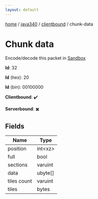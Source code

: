 ```yaml
---
layout: default
---
```


[home](/)  /  [java340](/protocol/java340)  /  [clientbound](/protocol/java340/clientbound)  /  chunk-data

# Chunk data

Encode/decode this packet in [Sandbox](../../../sandbox/java340#Clientbound.ChunkData)

**Id**: 32

**Id** (hex): 20

**Id** (bin): 00100000

**Clientbound**: ✔️

**Serverbound**: ✖️

## Fields

Name | Type
---|---
position | int&lt;xz&gt;
full | bool
sections | varuint
data | ubyte[]
tiles count | varuint
tiles | bytes

